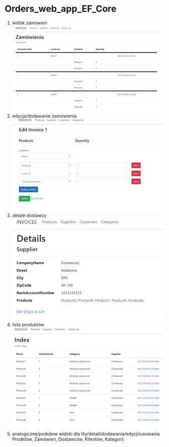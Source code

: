 # Orders_web_app_EF_Core
1. widok zamówień  
![Screenshot](Obraz1.png)
2. edycja/dodawanie zamówienia  
![Screenshot](Obraz2.png)
3. detale dostawcy  
![Screenshot](Obraz3.png)
4. lista produktów  
![Screenshot](Obraz4.png)
5. analogiczne/podobne widoki dla lity/detali/dodawania/edycji/usuwania Prodktów, Zamówień, Dostawców, Klientów, Kategorii.
